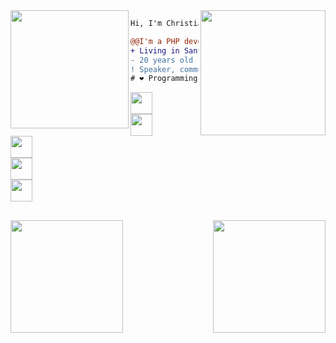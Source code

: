 <img align="right" height="200" src="https://media.giphy.com/media/ciqpFeTIjGqBhl6rn9/giphy.gif"/>
<img align="left" height="189" src="https://media.giphy.com/media/SsCYf6DRFJrOpP0IoM/giphy.gif"/>

```diff
Hi, I'm Christian 👨‍💻.

@@I'm a PHP developer at IXCSoft@@
+ Living in Santa Catarina, Brazil 🇧🇷.
- 20 years old
! Speaker, community manager and shitposter
# ❤ Programming, Linux, open source, free software
```
<code><a href="https://www.instagram.com/semkechris/" target="_blank"><img height="35" src="https://image.flaticon.com/icons/svg/174/174855.svg"></a> 
  <a href="https://discord.gg/Y4waMFYjaY" target="_blank"><img height="35" src="https://image.flaticon.com/icons/svg/2111/2111370.svg"></a>
  <a href="https://www.linkedin.com/in/christian-semke/" target="_blank"><img height="35" src="https://image.flaticon.com/icons/svg/733/733561.svg"></a>
  <a href="https://telegram.me/Krisque" target="_blank"><img height="35" src="https://image.flaticon.com/icons/svg/906/906377.svg"></a>
  <a href="https://gitlab.com/Krisque" target="_blank"><img height="35" src="https://about.gitlab.com/images/press/logo/svg/gitlab-icon-rgb.svg"></a>
</code>

##

<div align="center" style="display: inline_block">
  <a href="https://github.com/chrisemke">
  <img align="left" height="180em" src="https://github-readme-stats.vercel.app/api?username=chrisemke&show_icons=true&theme=dracula&include_all_commits=true&count_private=true"/>
  <img align="right" height="180em" src="https://github-readme-stats.vercel.app/api/top-langs/?username=chrisemke&layout=compact&langs_count=7&theme=dracula"/>
</div>
  
